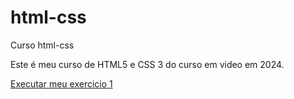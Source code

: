 # html-css
 Curso html-css
 
 Este é meu curso de HTML5 e CSS 3  do curso em video em 2024.

<a href="https://tiagool.github.io/html-css/exercicios/ex001/index.html ">Executar meu exercicio 1</a>